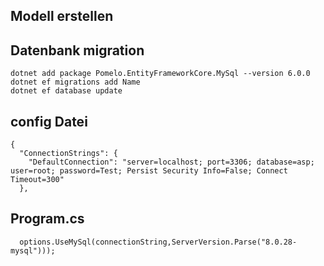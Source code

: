## Modell erstellen

## Datenbank migration

```
dotnet add package Pomelo.EntityFrameworkCore.MySql --version 6.0.0
dotnet ef migrations add Name
dotnet ef database update 
```
## config Datei 
```
{
  "ConnectionStrings": {
    "DefaultConnection": "server=localhost; port=3306; database=asp; user=root; password=Test; Persist Security Info=False; Connect Timeout=300"
  },

```

## Program.cs

```
  options.UseMySql(connectionString,ServerVersion.Parse("8.0.28-mysql")));


```
